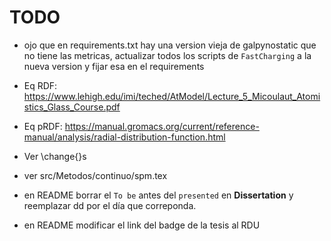 # TODO

* ojo que en requirements.txt hay una version vieja de galpynostatic que no tiene las metricas, actualizar todos los scripts de `FastCharging` a la nueva version y fijar esa en el requirements

* Eq RDF: https://www.lehigh.edu/imi/teched/AtModel/Lecture_5_Micoulaut_Atomistics_Glass_Course.pdf

* Eq pRDF: https://manual.gromacs.org/current/reference-manual/analysis/radial-distribution-function.html

* Ver \change{}s

* ver src/Metodos/continuo/spm.tex 

* en README borrar el `To be` antes del `presented` en **Dissertation** y reemplazar dd por el día que correponda.

* en README modificar el link del badge de la tesis al RDU
